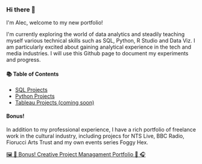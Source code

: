 ### Hi there 👋

I'm Alec, welcome to my new portfolio!

I'm currently exploring the world of data analytics and steadily teaching myself various technical skills such as SQL, Python, R Studio and Data Viz.  I am particularly excited about gaining analytical experience in the tech and media industries.  I will use this Github page to document my experiments and progress.

#### 📚 Table of Contents
- [SQL Projects](#sql)
- [Python Projects](#python)
- [Tableau Projects (coming soon)](#tableau)

#### Bonus!

In addition to my professional experience, I have a rich portfolio of freelance work in the cultural industry, including projecs for NTS Live, BBC Radio, Fiorucci Arts Trust and my own events series Foggy Hex.  

[🖼 🎵 Bonus! Creative Project Managament Portfolio  🎨 🎧 ](#creative-project-managment)
